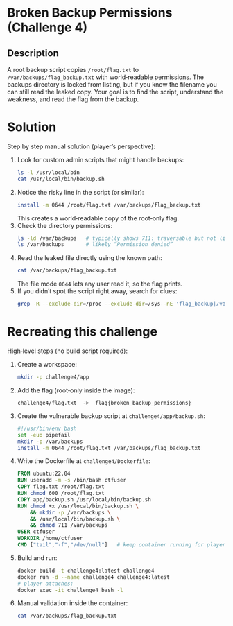 # Broken Backup Permissions (Challenge 4)

## Description
A root backup script copies `/root/flag.txt` to `/var/backups/flag_backup.txt` with world‑readable permissions. The backups directory is locked from listing, but if you know the filename you can still read the leaked copy. Your goal is to find the script, understand the weakness, and read the flag from the backup.

# Solution
Step by step manual solution (player’s perspective):

1. Look for custom admin scripts that might handle backups:
   ```bash
   ls -l /usr/local/bin
   cat /usr/local/bin/backup.sh
   ```
2. Notice the risky line in the script (or similar):
   ```bash
   install -m 0644 /root/flag.txt /var/backups/flag_backup.txt
   ```
   This creates a world‑readable copy of the root‑only flag.
3. Check the directory permissions:
   ```bash
   ls -ld /var/backups   # typically shows 711: traversable but not listable
   ls /var/backups       # likely “Permission denied”
   ```
4. Read the leaked file directly using the known path:
   ```bash
   cat /var/backups/flag_backup.txt
   ```
   The file mode `0644` lets any user read it, so the flag prints.
5. If you didn’t spot the script right away, search for clues:
   ```bash
   grep -R --exclude-dir=/proc --exclude-dir=/sys -nE 'flag_backup|/var/backups|flag\.txt' / 2>/dev/null
   ```

# Recreating this challenge
High‑level steps (no build script required):

1. Create a workspace:
   ```bash
   mkdir -p challenge4/app
   ```
2. Add the flag (root‑only inside the image):
   ```text
   challenge4/flag.txt  ->  flag{broken_backup_permissions}
   ```
3. Create the vulnerable backup script at `challenge4/app/backup.sh`:
   ```bash
   #!/usr/bin/env bash
   set -euo pipefail
   mkdir -p /var/backups
   install -m 0644 /root/flag.txt /var/backups/flag_backup.txt
   ```
4. Write the Dockerfile at `challenge4/Dockerfile`:
   ```Dockerfile
   FROM ubuntu:22.04
   RUN useradd -m -s /bin/bash ctfuser
   COPY flag.txt /root/flag.txt
   RUN chmod 600 /root/flag.txt
   COPY app/backup.sh /usr/local/bin/backup.sh
   RUN chmod +x /usr/local/bin/backup.sh \
       && mkdir -p /var/backups \
       && /usr/local/bin/backup.sh \
       && chmod 711 /var/backups
   USER ctfuser
   WORKDIR /home/ctfuser
   CMD ["tail","-f","/dev/null"]   # keep container running for players
   ```
5. Build and run:
   ```bash
   docker build -t challenge4:latest challenge4
   docker run -d --name challenge4 challenge4:latest
   # player attaches:
   docker exec -it challenge4 bash -l
   ```
6. Manual validation inside the container:
   ```bash
   cat /var/backups/flag_backup.txt
   ```
